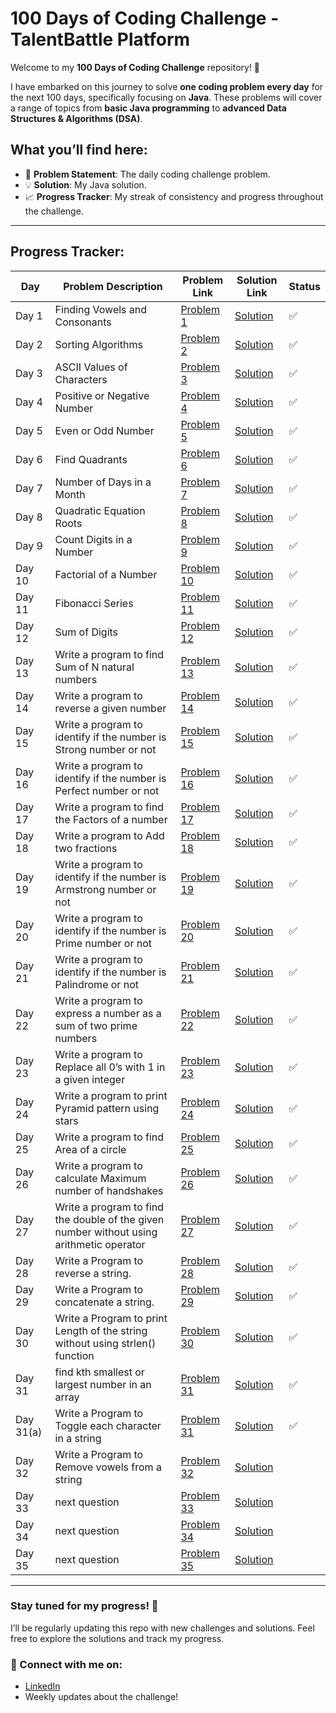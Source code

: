 # 100 Days of Coding Challenge - TalentBattle Platform

Welcome to my **100 Days of Coding Challenge** repository! 🎯

I have embarked on this journey to solve **one coding problem every day** for the next 100 days, specifically focusing on **Java**. These problems will cover a range of topics from **basic Java programming** to **advanced Data Structures & Algorithms (DSA)**.

## What you’ll find here:
- 📝 **Problem Statement**: The daily coding challenge problem.
- 💡 **Solution**: My Java solution.
- 📈 **Progress Tracker**: My streak of consistency and progress throughout the challenge.

---


## Progress Tracker:

| Day   | Problem Description                         | Problem Link                     | Solution Link                    | Status  |
|-------|---------------------------------------------|-----------------------------------|-----------------------------------|---------|
| Day 1 | Finding Vowels and Consonants               | [Problem 1](https://github.com/kiranreddy4433E/100-Days_Coading_Challenge/blob/main/Day_1/Day_1.md)       | [Solution](https://github.com/kiranreddy4433E/100-Days_Coading_Challenge/blob/main/Day_1/Day_1.md) | ✅      |
| Day 2 | Sorting Algorithms                          | [Problem 2](https://github.com/kiranreddy4433E/100-Days_Coading_Challenge/blob/main/Day_2/Day_2.md)       | [Solution](https://github.com/kiranreddy4433E/100-Days_Coading_Challenge/blob/main/Day_2/Day_2.md) | ✅      |
| Day 3 | ASCII Values of Characters                  | [Problem 3](https://github.com/kiranreddy4433E/100-Days_Coading_Challenge/blob/main/Day_3/Day_3.md)       | [Solution](https://github.com/kiranreddy4433E/100-Days_Coading_Challenge/blob/main/Day_3/Day_3.md) | ✅      |
| Day 4 | Positive or Negative Number                 | [Problem 4](https://github.com/kiranreddy4433E/100-Days_Coading_Challenge/blob/main/Day_4/Day_4.md)       | [Solution](https://github.com/kiranreddy4433E/100-Days_Coading_Challenge/blob/main/Day_4/Day_4.md) | ✅      |
| Day 5 | Even or Odd Number                          | [Problem 5](https://github.com/kiranreddy4433E/100-Days_Coading_Challenge/blob/main/Day_5/Day_5.md)       | [Solution](https://github.com/kiranreddy4433E/100-Days_Coading_Challenge/blob/main/Day_5/Day_5.md) | ✅      |
| Day 6 | Find Quadrants                              | [Problem 6](https://github.com/kiranreddy4433E/100-Days_Coading_Challenge/blob/main/Day_6/Day_6.md)       | [Solution](https://github.com/kiranreddy4433E/100-Days_Coading_Challenge/blob/main/Day_6/Day_6.md) | ✅      |
| Day 7 | Number of Days in a Month                   | [Problem 7](https://github.com/kiranreddy4433E/100-Days_Coading_Challenge/blob/main/Day_7/Day_7.md)       | [Solution](https://github.com/kiranreddy4433E/100-Days_Coading_Challenge/blob/main/Day_7/Day_7.md) | ✅      |
| Day 8 | Quadratic Equation Roots                    | [Problem 8](https://github.com/kiranreddy4433E/100-Days_Coading_Challenge/blob/main/Day_8/Day_8.md)       | [Solution](https://github.com/kiranreddy4433E/100-Days_Coading_Challenge/blob/main/Day_8/Day_8.md) | ✅      |
| Day 9 | Count Digits in a Number                    | [Problem 9](https://github.com/kiranreddy4433E/100-Days_Coading_Challenge/blob/main/Day_9/Day_9.md)       | [Solution](https://github.com/kiranreddy4433E/100-Days_Coading_Challenge/blob/main/Day_9/Day_9.md) | ✅      |
| Day 10| Factorial of a Number                       | [Problem 10](https://github.com/kiranreddy4433E/100-Days_Coading_Challenge/blob/main/Day_10/Day_10.md)    | [Solution](https://github.com/kiranreddy4433E/100-Days_Coading_Challenge/blob/main/Day_10/Day_10.md) | ✅      |
| Day 11| Fibonacci Series                            | [Problem 11](https://github.com/kiranreddy4433E/100-Days_Coading_Challenge/blob/main/Day_11/Day_11.md)    | [Solution](https://github.com/kiranreddy4433E/100-Days_Coading_Challenge/blob/main/Day_11/Day_11.md) | ✅      |
| Day 12| Sum of Digits                               | [Problem 12](https://github.com/kiranreddy4433E/100-Days_Coading_Challenge/blob/main/Day_12/Day_12.md)    | [Solution](https://github.com/kiranreddy4433E/100-Days_Coading_Challenge/blob/main/Day_12/Day_12.md) | ✅      |
| Day 13| Write a program to find Sum of N natural numbers                        | [Problem 13](https://github.com/kiranreddy4433E/100-Days_Coading_Challenge/blob/main/Day_13/Day_13.md)    | [Solution](https://github.com/kiranreddy4433E/100-Days_Coading_Challenge/blob/main/Day_13/Day_13.md) | ✅      |
| Day 14| Write a program to reverse a given number                       | [Problem 14](https://github.com/kiranreddy4433E/100-Days_Coading_Challenge/tree/main/Day_14)    | [Solution](https://github.com/kiranreddy4433E/100-Days_Coading_Challenge/tree/main/Day_14) | ✅      |
| Day 15| Write a program to identify if the number is Strong number or not                        | [Problem 15](https://github.com/kiranreddy4433E/100-Days_Coding_Challenge/tree/main/Day_15)    | [Solution](https://github.com/kiranreddy4433E/100-Days_Coding_Challenge/tree/main/Day_15) | ✅      |
| Day 16|  Write a program to identify if the number is Perfect number or not                       | [Problem 16](https://github.com/kiranreddy4433E/100-Days_Coding_Challenge/blob/main/Day_16/Day_16.md)    | [Solution](https://github.com/kiranreddy4433E/100-Days_Coding_Challenge/blob/main/Day_16/Day_16.md) | ✅     |
| Day 17| Write a program to find the Factors of a number                       | [Problem 17](https://github.com/kiranreddy4433E/100-Days_Coding_Challenge/blob/main/Day_17/Day_17.md)    | [Solution](https://github.com/kiranreddy4433E/100-Days_Coding_Challenge/blob/main/Day_17/Day_17.md) | ✅     |
| Day 18|  Write a program to Add two fractions                        | [Problem 18](https://github.com/kiranreddy4433E/100-Days_Coding_Challenge/blob/main/Day_18/Day_18.md)    | [Solution](https://github.com/kiranreddy4433E/100-Days_Coding_Challenge/blob/main/Day_18/Day_18.md) | ✅    |
| Day 19| Write a program to identify if the number is Armstrong number or not                       | [Problem 19](https://github.com/kiranreddy4433E/100-Days_Coding_Challenge/blob/main/Day_19/Day_19.md)    | [Solution](https://github.com/kiranreddy4433E/100-Days_Coding_Challenge/blob/main/Day_19/Day_19.md) | ✅    |
| Day 20| Write a program to identify if the number is Prime number or not                      | [Problem 20](https://github.com/kiranreddy4433E/100-Days_Coding_Challenge/blob/main/Day_20/Day_20.md)    | [Solution](https://github.com/kiranreddy4433E/100-Days_Coding_Challenge/blob/main/Day_20/Day_20.md) | ✅    |
| Day 21| Write a program to identify if the number is Palindrome or not                       | [Problem 21](https://github.com/kiranreddy4433E/100-Days_Coding_Challenge/blob/main/Day_21/Day_21.md)    | [Solution](https://github.com/kiranreddy4433E/100-Days_Coding_Challenge/blob/main/Day_21/Day_21.md) | ✅    |
| Day 22| Write a program to express a number as a sum of two prime numbers                       | [Problem 22](https://github.com/kiranreddy4433E/100-Days_Coding_Challenge/blob/main/Day_22/Day_22.md)    | [Solution](https://github.com/kiranreddy4433E/100-Days_Coding_Challenge/blob/main/Day_22/Day_22.md) | ✅    |
| Day 23| Write a program to Replace all 0’s with 1 in a given integer                     | [Problem 23](https://github.com/kiranreddy4433E/100-Days_Coding_Challenge/blob/main/Day_23/Day_23.md)    | [Solution](https://github.com/kiranreddy4433E/100-Days_Coding_Challenge/blob/main/Day_23/Day_23.md) | ✅    |
| Day 24| Write a program to print Pyramid pattern using stars                      | [Problem 24](https://github.com/kiranreddy4433E/100-Days_Coding_Challenge/blob/main/Day_24/Day_24.md)    | [Solution](https://github.com/kiranreddy4433E/100-Days_Coding_Challenge/blob/main/Day_24/Day_24.md) | ✅   |
| Day 25| Write a program to find Area of a circle                      | [Problem 25](https://github.com/kiranreddy4433E/100-Days_Coding_Challenge/blob/main/Day_25/Day_25.md)    | [Solution](https://github.com/kiranreddy4433E/100-Days_Coding_Challenge/blob/main/Day_25/Day_25.md) | ✅    |
| Day 26| Write a program to calculate Maximum number of handshakes                      | [Problem 26](https://github.com/kiranreddy4433E/100-Days_Coding_Challenge/blob/main/Day_26/Day_26.md)    | [Solution](https://github.com/kiranreddy4433E/100-Days_Coding_Challenge/blob/main/Day_26/Day_26.md) | ✅    |
| Day 27| Write a program to find the double of the given number without using arithmetic operator                      | [Problem 27](https://github.com/kiranreddy4433E/100-Days_Coding_Challenge/blob/main/Day_27/Day_27.md)    | [Solution](https://github.com/kiranreddy4433E/100-Days_Coding_Challenge/blob/main/Day_27/Day_27.md) | ✅    |
| Day 28| Write a Program to reverse a string.                      | [Problem 28](https://github.com/kiranreddy4433E/100-Days_Coding_Challenge/blob/main/Day_28/Day_28.md)    | [Solution](https://github.com/kiranreddy4433E/100-Days_Coding_Challenge/blob/main/Day_28/Day_28.md) | ✅    |
| Day 29| Write a Program to concatenate a string.                      | [Problem 29](https://github.com/kiranreddy4433E/100-Days_Coding_Challenge/blob/main/Day_29/Day_29.md)    | [Solution](https://github.com/kiranreddy4433E/100-Days_Coding_Challenge/blob/main/Day_29/Day_29.md) | ✅    |
| Day 30|  Write a Program to print Length of the string without using strlen() function                      | [Problem 30](https://github.com/kiranreddy4433E/100-Days_Coding_Challenge/blob/main/Day_30/Day_30.md)    | [Solution](https://github.com/kiranreddy4433E/100-Days_Coding_Challenge/blob/main/Day_30/Day_30.md) | ✅    |
| Day 31| find kth smallest or largest number in an array                      | [Problem 31](https://github.com/kiranreddy4433E/100-Days_Coding_Challenge/blob/main/Day_31/Day_31.md)    | [Solution](https://github.com/kiranreddy4433E/100-Days_Coding_Challenge/blob/main/Day_31/Day_31.md) | ✅    |
| Day 31(a)| Write a Program to Toggle each character in a string                      | [Problem 31](https://github.com/kiranreddy4433E/100-Days_Coding_Challenge/blob/main/Day_31/day_31.md)    | [Solution](https://github.com/kiranreddy4433E/100-Days_Coding_Challenge/blob/main/Day_31/day_31.md) | ✅    |
| Day 32| Write a Program to Remove vowels from a string                     | [Problem 32]()    | [Solution]() |     |
| Day 33| next question                      | [Problem 33]()    | [Solution]() |     |
| Day 34| next question                      | [Problem 34]()    | [Solution]() |     |
| Day 35| next question                      | [Problem 35]()    | [Solution]() |     |

---
### Stay tuned for my progress! 📅
I’ll be regularly updating this repo with new challenges and solutions. Feel free to explore the solutions and track my progress.

### 🔗 Connect with me on:
- [LinkedIn](https://www.linkedin.com/in/chandra-kiran-reddy-reddycharla-a9a746230/)
- Weekly updates about the challenge!
